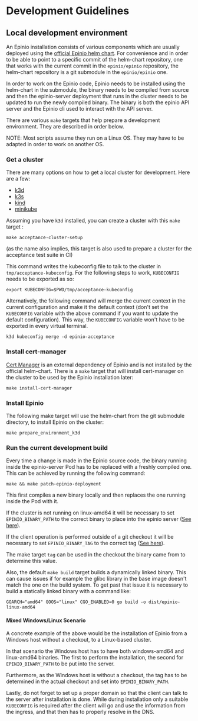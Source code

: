 # Development Guidelines

## Local development environment

An Epinio installation consists of various components which are usually deployed
using the [official Epinio helm chart](https://github.com/epinio/helm-charts/tree/main/chart/epinio).
For convenience and in order to be able to point to a specific commit of the helm-chart
repository, one that works with the current commit in the `epinio/epinio` repository,
the helm-chart repository is a git submodule in the `epinio/epinio` one.

In order to work on the Epinio code, Epinio needs to be installed using the
helm-chart in the submodule, the binary needs to be compiled from source and
then the epinio-server deployment that runs in the cluster needs to be updated to
run the newly compiled binary. The binary is both the epinio API server and the
Epinio cli used to interact with the API server.

There are various `make` targets that help prepare a development environment.
They are described in order below.

NOTE: Most scripts assume they run on a Linux OS. They may have to be adapted in
      order to work on another OS.

### Get a cluster

There are many options on how to get a local cluster for development. Here are a few:

- [k3d](https://k3d.io/)
- [k3s](https://github.com/k3s-io/k3s)
- [kind](https://github.com/kubernetes-sigs/kind)
- [minikube](https://minikube.sigs.k8s.io/docs/start/)

Assuming you have `k3d` installed, you can create a cluster with this `make` target :

```
make acceptance-cluster-setup
```

(as the name also implies, this target is also used to prepare a cluster for the acceptance test suite in CI)

This command writes the kubeconfig file to talk to the cluster in `tmp/acceptance-kubeconfig`.
For the following steps to work, `KUBECONFIG` needs to be exported as so:


```
export KUBECONFIG=$PWD/tmp/acceptance-kubeconfig
```

Alternatively, the following command will merge the current context in the current
configuration and make it the default context (don't set the `KUBECONFIG`
variable with the above command if you want to update the default configuration).
This way, the `KUBECONFIG` variable won't have to be exported in every virtual terminal.

```
k3d kubeconfig merge -d epinio-acceptance
```

### Install cert-manager

[Cert Manager](https://cert-manager.io/) is an external dependency of Epinio and
is not installed by the official helm-chart. There is a `make` target that will
install cert-manager on the cluster to be used by the Epinio installation later:

```
make install-cert-manager
```

### Install Epinio

The following make target will use the helm-chart from the git submodule directory,
to install Epinio on the cluster:

```
make prepare_environment_k3d
```

### Run the current development build

Every time a change is made in the Epinio source code, the binary running inside
the epinio-server Pod has to be replaced with a freshly compiled one. This can
be achieved by running the following command:

```
make && make patch-epinio-deployment
```

This first compiles a new binary locally and then replaces the one running inside the Pod with it.

If the cluster is not running on linux-amd64 it will be necessary to set
`EPINIO_BINARY_PATH` to the correct binary to place into the epinio server
([See here](https://github.com/epinio/epinio/blob/a4b679af88d58177cecf4a5717c8c96f382058ed/scripts/patch-epinio-deployment.sh#L19)).

If the client operation is performed outside of a git checkout it will be
necessary to set `EPINIO_BINARY_TAG` to the correct tag
([See here](https://github.com/epinio/epinio/blob/a4b679af88d58177cecf4a5717c8c96f382058ed/scripts/patch-epinio-deployment.sh#L20)).

The make target `tag` can be used in the checkout the binary came from to
determine this value.

Also, the default `make build` target builds a dynamically linked
binary. This can cause issues if for example the glibc library in the
base image doesn't match the one on the build system. To get past that
issue it is necessary to build a statically linked binary with a
command like:

```
GOARCH="amd64" GOOS="linux" CGO_ENABLED=0 go build -o dist/epinio-linux-amd64
```

#### Mixed Windows/Linux Scenario

A concrete example of the above would be the installation of Epinio from a
Windows host without a checkout, to a Linux-based cluster.

In that scenario the Windows host has to have both windows-amd64 and linux-amd64
binaries. The first to perform the installation, the second for
`EPINIO_BINARY_PATH` to be put into the server.

Furthermore, as the Windows host is without a checkout, the tag has to be
determined in the actual checkout and set into `EPINIO_BINARY_PATH`.

Lastly, do not forget to set up a proper domain so that the client can talk to
the server after installation is done. While during installation only a suitable
`KUBECONFIG` is required after the client will go and use the information from
the ingress, and that then has to properly resolve in the DNS.
